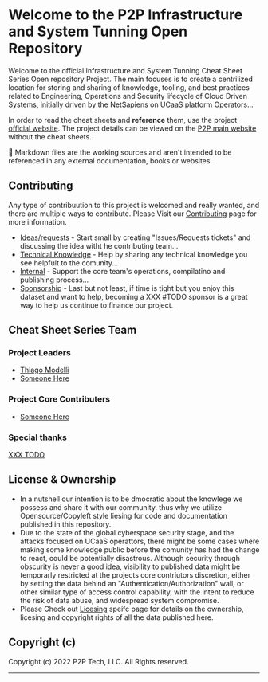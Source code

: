 # Welcome to the P2P Infrastructure and System Tunning Open Repository

Welcome to the official Infrastructure and System Tunning Cheat Sheet Series Open repository Project. The main focuses is to create a centrilized location for storing and sharing of knowledge, tooling, and best practices related to Engineering, Operations and Security lifecycle of Cloud Driven Systems, initially driven by the NetSapiens on UCaaS platform Operators...

In order to read the cheat sheets and **reference** them, use the project [official website](https://www.engagep2p.com/projects/cheatsheet/dynamic). The project details can be viewed on the [P2P main website](https://www.engagep2p.com/projects/cheatsheet) without the cheat sheets.

:triangular_flag_on_post: Markdown files are the working sources and aren't intended to be referenced in any external documentation, books or websites.

## Contributing

Any type of contribuution to this project is welcomed and really wanted, and there are multiple ways to contribute. Please Visit our [Contributing](internals/HOWTOS/CONTRIBUTING.md) page for more information.

- [Ideas/requests](internals/HOWTOS/CONTRIBUTING.md) - Start small by creating "Issues/Requests tickets" and discussing the idea witht he contributing team...
- [Technical Knowledge](internals/HOWTOS/CONTRIBUTING.md) - Help by sharing any technical knowledge you see helpfult to the comunity...
- [Internal](#TODO) - Support the core team's operations, compilatino and publishing process...
- [Sponsorship](#TODO) - Last but not least, if time is tight but you enjoy this dataset and want to help, becoming a XXX #TODO sponsor is a great way to help us continue to finance our project.

## Cheat Sheet Series Team

### Project Leaders

- [Thiago Modelli](https://github.com/modelli)
- [Someone Here](#TODO)

### Project Core Contributers

- [Someone Here](#TODO)

### Special thanks

[XXX TODO](#TODO)

## License & Ownership

- In a nutshell our intention is to be dmocratic about the knowlege we possess and share it with our community. thus why we utilize Opensource/Copyleft style liesing for code and documentation published in this repository.
- Due to the state of the global cyberspace security stage, and the attacks focused on UCaaS operattors, there might be some cases where making some knowledge public before the comunity has had the change to react, could be potentially disastrous. Although security through obscurity is never a good idea, visibility to published data might be temporarly restricted at the projects core contriutors discretion, either by setting the data behind an "Authentication/Authorization" wall, or other similar type of access control capability, with the intent to reduce the risk of data abuse,  and widespread system compromise.
- Please Check out [Licesing](#TODO) speifc page for details on the ownership, licesing and copyright rights of all the data published here.

## Copyright (c)

Copyright (c) 2022 P2P Tech, LLC.
All Rights reserved.

---

<!--
```metadata

Creator: Thiago Modelli <thiago@modelli.us>
Created: May 12, 2022
Contributions:
- [[COMMIT ID]] Thiago Modelli <thiago@modelli.us>

```

---
-->
